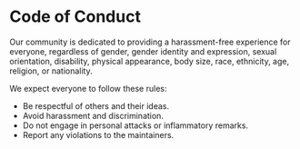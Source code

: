 # Code of Conduct

Our community is dedicated to providing a harassment-free experience for everyone, regardless of gender, gender identity and expression, sexual orientation, disability, physical appearance, body size, race, ethnicity, age, religion, or nationality.

We expect everyone to follow these rules:

- Be respectful of others and their ideas.
- Avoid harassment and discrimination.
- Do not engage in personal attacks or inflammatory remarks.
- Report any violations to the maintainers.
